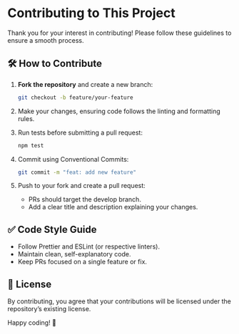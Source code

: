 # Contributing to This Project

Thank you for your interest in contributing! Please follow these guidelines to ensure a smooth process.

## 🛠️ How to Contribute

1. **Fork the repository** and create a new branch:

   ```sh
   git checkout -b feature/your-feature
   ```

2. Make your changes, ensuring code follows the linting and formatting rules.

3. Run tests before submitting a pull request:

   ```sh
   npm test
   ```

4. Commit using Conventional Commits:

   ```sh
   git commit -m "feat: add new feature"
   ```

5. Push to your fork and create a pull request:
   - PRs should target the develop branch.
   - Add a clear title and description explaining your changes.

## ✅ Code Style Guide

- Follow Prettier and ESLint (or respective linters).
- Maintain clean, self-explanatory code.
- Keep PRs focused on a single feature or fix.

## 📄 License

By contributing, you agree that your contributions will be licensed under the repository’s existing license.

Happy coding! 🚀
